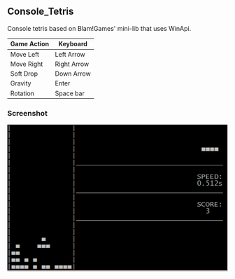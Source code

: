 ## Console_Tetris
Console tetris based on Blam!Games' mini-lib that uses WinApi.

Game Action | Keyboard
------------|----------
Move Left | Left Arrow
Move Right | Right Arrow
Soft Drop | Down Arrow
Gravity | Enter
Rotation | Space bar

### Screenshot
![tetris](https://raw.githubusercontent.com/teraGL/Console_Tetris/master/Images/console_tetris.png "Tetris")
